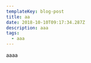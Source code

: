 ```yaml
---
templateKey: blog-post
title: aa
date: 2018-10-10T09:17:34.287Z
description: aaa
tags:
  - aaa
---
```

aaaa
